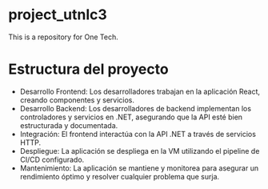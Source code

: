 # project_utnlc3
This is a repository for One Tech.

# Estructura del proyecto
* Desarrollo Frontend: Los desarrolladores trabajan en la aplicación React, creando componentes y servicios.
* Desarrollo Backend: Los desarrolladores de backend implementan los controladores y servicios en .NET, asegurando que la API esté bien estructurada y documentada.
* Integración: El frontend interactúa con la API .NET a través de servicios HTTP.
* Despliegue: La aplicación se despliega en la VM utilizando el pipeline de CI/CD configurado.
* Mantenimiento: La aplicación se mantiene y monitorea para asegurar un rendimiento óptimo y resolver cualquier problema que surja.
